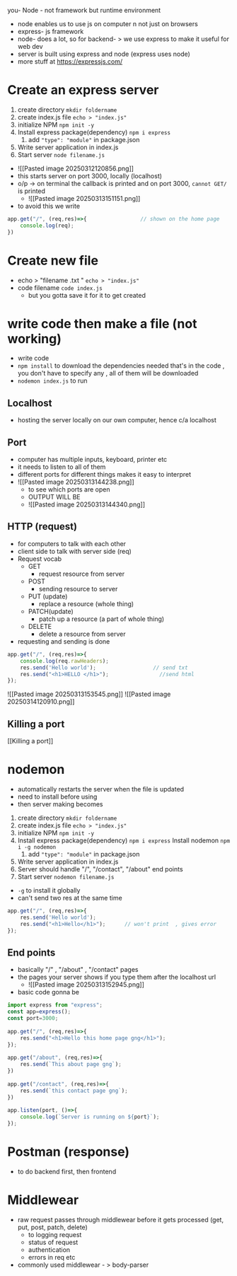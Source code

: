you- Node - not framework but runtime environment
- node enables us to use js on computer n not just on browsers
- express- js framework
- node- does a lot, so for backend- > we use express to make it useful for web dev
- server is built using express and node (express uses node)
- more stuff at https://expressjs.com/
# Create an express server
1. create directory                                        `mkdir foldername`
2. create index.js file                                      `echo > "index.js"`
3. initialize NPM                                            `npm init -y`
4. Install express package(dependency)       `npm i express`
	1. add `"type": "module"` in package.json
5. Write server application in index.js
6. Start server                                                `node filename.js`
-  ![[Pasted image 20250312120856.png]]
- this starts server on port 3000, locally (localhost)
- o/p -> on terminal the callback is printed and on port 3000, `cannot GET/` is printed
	- ![[Pasted image 20250313151151.png]]
- to avoid this we write
```js
app.get("/", (req,res)=>{                 // shown on the home page
    console.log(req);
})
```
# Create new file
- echo > "filename .txt "    `echo > "index.js"`
- code filename    `code index.js`
	- but you gotta save it for it to get created
# write code then make a file   (not working)
- write code
- `npm install`  to download the dependencies needed that's in the code , you don't have to specify any , all of them will be downloaded
- `nodemon index.js`  to run
## Localhost
- hosting the server locally on our own computer, hence c/a localhost 
## Port
- computer has multiple inputs, keyboard, printer etc
- it needs to listen to all of them
- different ports for different things makes it easy to interpret  
- ![[Pasted image 20250313144238.png]]
	- to see which ports are open
	- OUTPUT WILL BE
	- ![[Pasted image 20250313144340.png]]
## HTTP (request)
- for computers to talk with each other
- client side to talk with server side (req)
- Request vocab
	- GET
		- request resource from server 
	- POST 
		- sending resource to server
	- PUT (update)
		- replace a resource  (whole thing)
	- PATCH(update)
		- patch up a resource (a part of whole thing)
	- DELETE
		- delete a resource from server
- requesting and sending is done
```js
app.get("/", (req,res)=>{
    console.log(req.rawHeaders);
    res.send('Hello world');                  // send txt
    res.send("<h1>HELLO </h1>");                //send html
});
```
![[Pasted image 20250313153545.png]]
![[Pasted image 20250314120910.png]]
## Killing a port
[[Killing a port]]
# nodemon
- automatically restarts the server when the file is updated
- need to install before using
- then server making becomes
1. create directory                                        `mkdir foldername`
2. create index.js file                                      `echo > "index.js"`
3. initialize NPM                                            `npm init -y`
4. Install express package(dependency)       `npm i express`
   Install nodemon                                       `npm i -g nodemon`
	1. add `"type": "module"` in package.json
5. Write server application in index.js
6. Server should handle "/", "/contact", "/about" end points
7. Start server                                                `nodemon filename.js`
- `-g` to install it globally
- can't send two res at the same time
```js
app.get("/", (req,res)=>{
    res.send('Hello world');        
    res.send("<h1>Hello</h1>");      // won't print  , gives error
});
```
## End points
- basically "/" , "/about" , "/contact"  pages
- the pages your server shows if you type them after the localhost url
	- ![[Pasted image 20250313152945.png]]
- basic code gonna be
```js
import express from "express";
const app=express();
const port=3000;
  
app.get("/", (req,res)=>{
    res.send("<h1>Hello this home page gng</h1>");
});
  
app.get("/about", (req,res)=>{
    res.send(`This about page gng`);
})
  
app.get("/contact", (req,res)=>{
    res.send(`this contact page gng`);
})
  
app.listen(port, ()=>{
    console.log(`Server is running on ${port}`);
});
```
# Postman (response)
- to do backend first, then frontend
# Middlewear
- raw request passes through middlewear before it gets processed (get, put, post, patch, delete)
	- to logging request
	- status of request
	- authentication
	- errors in req etc
- commonly used middlewear - > body-parser